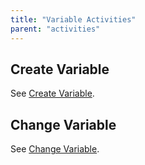 ```yaml
---
title: "Variable Activities"
parent: "activities"
---
```

## Create Variable

See [Create Variable](create-variable).

## Change Variable

See [Change Variable](change-variable).
